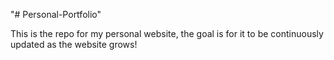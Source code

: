 "# Personal-Portfolio" 

This is the repo for my personal website, the goal is for it to be continuously updated as the website grows!
